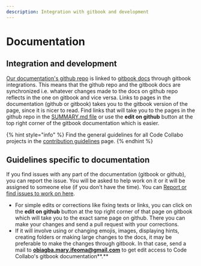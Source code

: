 ```yaml
---
description: Integration with gitbook and development
---
```


# Documentation

## Integration and development

[Our documentation's github repo](https://github.com/code-collabo/docs) is linked to [gitbook docs](https://code-collabo.gitbook.io/docs-code-collabo/) through gitbook integrations. This means that the github repo and the gitbook docs are synchronized i.e. whatever changes made to the docs on github repo reflects in the one on gitbook and vice versa. Links to pages in the documentation \(github or gitbook\) takes you to the gitbook version of the page, since it is nicer to read. Find links that will take you to the pages in the github repo in the [SUMMARY.md file](https://github.com/code-collabo/docs/blob/main/SUMMARY.md) or use the **edit on github** button at the top right corner of the gitbook documentation which is easier.

{% hint style="info" %}
Find the general guidelines for all Code Collabo projects in the [contribution guidelines](https://code-collabo.gitbook.io/docs/contributing) page.
{% endhint %}

## Guidelines specific to documentation

If you find issues with any part of the documentation \(gitbook or github\), you can report the issue. You will be asked to help work on it or it will be assigned to someone else \(if you don't have the time\). You can [Report or find issues to work on here](https://github.com/code-collabo/docs/issues).

* For simple edits or corrections like fixing texts or links, you can click on the **edit on github** button at the top right corner of that page on gitbook which will take you to the exact same page on github. There you can make your changes and send a pull request with your corrections. 
* If it will involve using or changing emojis, images, displaying hints, creating folders or making large changes to the docs, it may be preferable to make the changes through gitbook. In that case, send a mail to **obiagba.mary.ifeoma@gmail.com** to get edit access to Code Collabo's gitbook documentation**.**

